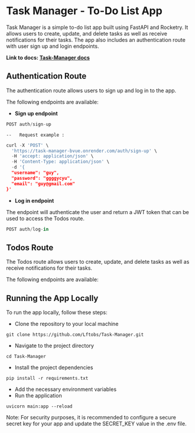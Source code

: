 # Task Manager - To-Do List App

Task Manager is a simple to-do list app built using FastAPI and Rocketry. It allows users to create, update, and delete tasks as well as receive notifications for their tasks. The app also includes an authentication route with user sign up and login endpoints.

**Link to docs: [Task-Manager docs](https://task-manager-bvue.onrender.com/docs)**

## Authentication Route
The authentication route allows users to sign up and log in to the app.

The following endpoints are available:

* **Sign up endpoint** 
```python
POST auth/sign-up
```
    --   Request example :
```python
curl -X 'POST' \
  'https://task-manager-bvue.onrender.com/auth/sign-up' \
  -H 'accept: application/json' \
  -H 'Content-Type: application/json' \
  -d '{
  "username": "guy",
  "password": "ggggycyu",
  "email": "guy@gmail.com"
}'
```

* **Log in endpoint** 

The endpoint will authenticate the user and return a JWT token that can be used to access the Todos route.
```python
POST auth/log-in
```


## Todos Route
The Todos route allows users to create, update, and delete tasks as well as receive notifications for their tasks.

The following endpoints are available:
<!--
Notification Endpoint
bash
Copy code
POST /notify
To receive notifications for tasks that are due soon, send a POST request to the /notify endpoint. The endpoint will send notifications for all tasks that are due within the next 24 hours.
-->
## Running the App Locally
To run the app locally, follow these steps:
- Clone the repository to your local machine
```console
git clone https://github.com/Lftobs/Task-Manager.git
```
- Navigate to the project directory
```console
cd Task-Manager
```
- Install the project dependencies
```console
pip install -r requirements.txt
```
- Add the necessary environment variables
- Run the application
```console
uvicorn main:app --reload
```

Note: For security purposes, it is recommended to configure a secure secret key for your app and update the SECRET_KEY value in the .env file.
